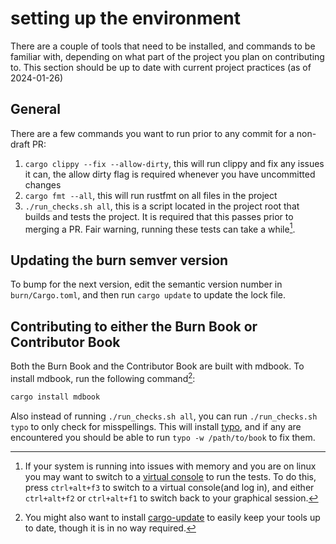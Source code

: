 # setting up the environment

There are a couple of tools that need to be installed, and commands to be familiar with, depending on what part of the project you plan on contributing to. This section should be up to date with current project practices (as of 2024-01-26)

## General

There are a few commands you want to run prior to any commit for a non-draft PR:

1. `cargo clippy --fix --allow-dirty`, this will run clippy and fix any issues it can, the allow dirty flag is required whenever you have uncommitted changes
2. `cargo fmt --all`, this will run rustfmt on all files in the project
3. `./run_checks.sh all`, this is a script located in the project root that builds and tests the project. It is required that this passes prior to merging a PR. Fair warning, running these tests can take a while[^2].

## Updating the burn semver version

To bump for the next version, edit the semantic version number in `burn/Cargo.toml`, and then run `cargo update` to update the lock file.


## Contributing to either the Burn Book or Contributor Book

Both the Burn Book and the Contributor Book are built with mdbook. To install mdbook, run the following command[^1]:

```bash
cargo install mdbook
```

Also instead of running `./run_checks.sh all`, you can run `./run_checks.sh typo` to only check for misspellings. This will install [typo](https://crates.io/crates/typos-cli), and if any are encountered you should be able to run `typo -w /path/to/book` to fix them.

[^1]: You might also want to install [cargo-update](https://github.com/nabijaczleweli/cargo-update) to easily keep your tools up to date, though it is in no way required.
[^2]: If your system is running into issues with memory and you are on linux  you may want to switch to a [virtual console](https://wiki.archlinux.org/title/Linux_console#Virtual_consoles) to run the tests. To do this, press `ctrl+alt+f3` to switch to a virtual console(and log in), and either `ctrl+alt+f2` or `ctrl+alt+f1` to switch back to your graphical session.